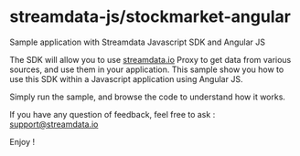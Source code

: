 # streamdata-js/stockmarket-angular
Sample application with Streamdata Javascript SDK and Angular JS

The SDK will allow you to use <a href="http://streamdata.io">streamdata.io</a> Proxy to get data from various sources, and use them in your application.
This sample show you how to use this SDK within a Javascript application using Angular JS.
 
Simply run the sample, and browse the code to understand how it works.

If you have any question of feedback, feel free to ask : <a href="mailto://support@streamdata.io">support@streamdata.io</a>

Enjoy !
